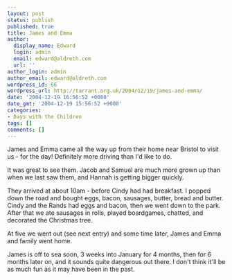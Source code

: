 ```yaml
---
layout: post
status: publish
published: true
title: James and Emma
author:
  display_name: Edward
  login: admin
  email: edward@aldreth.com
  url: ''
author_login: admin
author_email: edward@aldreth.com
wordpress_id: 66
wordpress_url: http://tarrant.org.uk/2004/12/19/james-and-emma/
date: '2004-12-19 16:56:52 +0000'
date_gmt: '2004-12-19 15:56:52 +0000'
categories:
- Days with the Children
tags: []
comments: []
---
```

<p>James and Emma came all the way up from their home near Bristol to visit us - for the day!  Definitely more driving than I'd like to do.</p>
<p>It was great to see them.  Jacob and Samuel are much more grown up than when we last saw them, and Hannah is getting bigger quickly.</p>
<p>They arrived at about 10am - before Cindy had had breakfast.  I popped down the road and bought eggs, bacon, sausages, butter, bread and butter.  Cindy and the Rands had eggs and bacon, then we went down to the park.  After that we ate sausages in rolls, played boardgames, chatted, and decorated the Christmas tree.</p>
<p>At five we went out (see next entry) and some time later, James and Emma and family went home.</p>
<p>James is off to sea soon, 3 weeks into January for 4 months, then for 6 months later on, and it sounds quite dangerous out there.  I don't think it'll be as much fun as it may have been in the past.</p>
